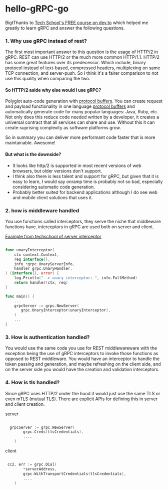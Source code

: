 # hello-gRPC-go

BigtThanks to [Tech School's FREE course on dev.to](https://dev.to/techschoolguru/series/7311) which helped me greatly to learn gRPC and answer the following questions.

### 1. Why use gRPC instead of rest?

The first most important answer to this question is the usage of HTTP/2 in gRPC. REST can use HTTP/2 or the much more common HTTP/1.1. HTTP/2 has some great features over its predecessor. Which include, binary protocol instead of text-based, compressed headers, multiplexing on same TCP connection, and server-push. So I think it's a fairer comparison to not use this quality when comparing the two.

#### So HTTP/2 aside why else would I use gRPC?

Polyglot auto-code generation with [protocol buffers](https://developers.google.com/protocol-buffers/docs/overview). You can create request and payload functionality in one language [protocol buffers](https://developers.google.com/protocol-buffers/docs/overview) and automatically generate code for many popular languages: Java, Ruby, etc. Not only does this reduce code needed written by a developer, it creates a universal contract that all services can share and use. Without this it can create suprising complexity as software platforms grow.

So in summary you can deliver more performant code faster that is more maintainable. Awesome!

#### But what is the downside?

* It looks like http/2 is supported in most recent versions of web browsers, but older versions don't support.
* I think also there is less talent and support for gRPC, but given that it is easy to learn, I would say onramp time is probably not so bad, especially considering automatic code generation.
* Probably better suited for backend applications although I do see web and mobile client solutions that uses it.

### 2. how is middleware handled

You use functions called interceptors, they serve the niche that middleware functions have. interceptors in gRPC are used both on server and client.

[Example from techschool of server interceptor](https://dev.to/techschoolguru/use-grpc-interceptor-for-authorization-with-jwt-1c5h)

````go

func unaryInterceptor(
    ctx context.Context,
    req interface{},
    info *grpc.UnaryServerInfo,
    handler grpc.UnaryHandler,
) (interface{}, error) {
    log.Println("--> unary interceptor: ", info.FullMethod)
    return handler(ctx, req)
}

func main() {
    ...
    grpcServer := grpc.NewServer(
       grpc.UnaryInterceptor(unaryInterceptor),
    )
    ...
}

````

### 3. How is authentication handled?

You would use the same code you use for REST middlewareware with the exception being the use of gRPC interceptors to invoke those functions as opposed to REST middleware. You would have an interceptor to handle the token passing and generation, and maybe refreshing on the client side, and on the server side you would have the creation and validation interceptors.

### 4. How is tls handled?

Since gRPC uses HTTP/2 under the hood it would just use the same TLS or even mTLS (mutual TLS). There are explicit APIs for defining this in server and client creation.

server

````go

  grpcServer := grpc.NewServer(
        grpc.Creds(tlsCredentials),
        ....
    )

````

client

````go

 cc2, err := grpc.Dial(
        *serverAddress,
        grpc.WithTransportCredentials(tlsCredentials),
        ....
    )

````
